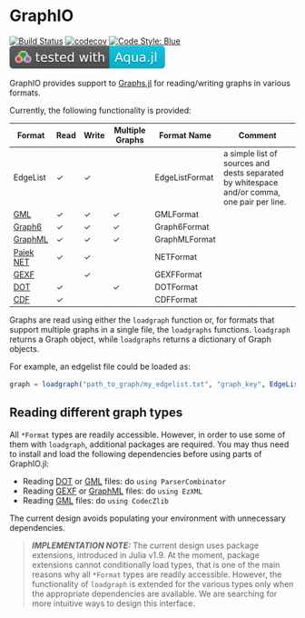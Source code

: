 # GraphIO

[![Build Status](https://github.com/JuliaGraphs/GraphIO.jl/workflows/CI/badge.svg)](https://github.com/JuliaGraphs/GraphIO.jl/actions?query=workflow%3ACI+branch%3Amaster)
[![codecov](https://codecov.io/github/JuliaGraphs/GraphIO.jl/graph/badge.svg?token=8Vw9q0ofeT)](https://codecov.io/github/JuliaGraphs/GraphIO.jl)
[![Code Style: Blue](https://img.shields.io/badge/code%20style-blue-4495d1.svg)](https://github.com/invenia/BlueStyle)
[![Aqua QA](https://raw.githubusercontent.com/JuliaTesting/Aqua.jl/master/badge.svg)](https://github.com/JuliaTesting/Aqua.jl)

GraphIO provides support to [Graphs.jl](https://github.com/JuliaGraphs/Graphs.jl) for reading/writing graphs in various formats.

Currently, the following functionality is provided:

| Format      | Read | Write | Multiple Graphs | Format Name    | Comment                                                                                     |
| ----------- | ---- | ----- | --------------- | -------------- | ------------------------------------------------------------------------------------------- |
| EdgeList    | ✓    | ✓     |                 | EdgeListFormat | a simple list of sources and dests separated by whitespace and/or comma, one pair per line. |
| [GML]       | ✓    | ✓     | ✓               | GMLFormat      |                                                                                             |
| [Graph6]    | ✓    | ✓     | ✓               | Graph6Format   |                                                                                             |
| [GraphML]   | ✓    | ✓     | ✓               | GraphMLFormat  |                                                                                             |
| [Pajek NET] | ✓    | ✓     |                 | NETFormat      |                                                                                             |
| [GEXF]      |      | ✓     |                 | GEXFFormat     |                                                                                             |
| [DOT]       | ✓    |       | ✓               | DOTFormat      |                                                                                             |
| [CDF]       | ✓    |       |                 | CDFFormat      |                                                                                             |


Graphs are read using either the `loadgraph` function or, for formats that support multiple graphs in a single file,
the `loadgraphs` functions. `loadgraph` returns a Graph object, while `loadgraphs` returns a dictionary of Graph objects.

For example, an edgelist file could be loaded as:

```julia
graph = loadgraph("path_to_graph/my_edgelist.txt", "graph_key", EdgeListFormat())
``` 

## Reading different graph types

All `*Format` types are readily accessible.
However, in order to use some of them with `loadgraph`, additional packages are required.
You may thus need to install and load the following dependencies before using parts of GraphIO.jl:
- Reading [DOT] or [GML] files: do `using ParserCombinator`
- Reading [GEXF] or [GraphML] files: do `using EzXML`
- Reading [GML] files: do `using CodecZlib`

The current design avoids populating your environment with unnecessary dependencies.

> **_IMPLEMENTATION NOTE:_**
> The current design uses package extensions, introduced in Julia v1.9.
> At the moment, package extensions cannot conditionally load types, that is one of the main reasons why all `*Format` types are readily accessible. 
> However, the functionality of `loadgraph` is extended for the various types only when the appropriate dependencies are available.
> We are searching for more intuitive ways to design this interface.

[CDF]: http://www2.ee.washington.edu/research/pstca/formats/cdf.txt
[GML]: https://en.wikipedia.org/wiki/Graph_Modelling_Language
[Graph6]: https://users.cecs.anu.edu.au/~bdm/data/formats.html
[GraphML]: https://en.wikipedia.org/wiki/GraphML
[Pajek NET]: https://gephi.org/users/supported-graph-formats/pajek-net-format/
[GEXF]: https://gephi.org/gexf/format/
[DOT]: https://en.wikipedia.org/wiki/DOT_(graph_description_language)
